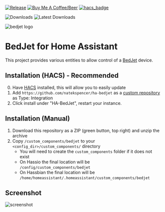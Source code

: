[![Release](https://img.shields.io/github/v/release/natekspencer/ha-bedjet?style=for-the-badge)](https://github.com/natekspencer/ha-bedjet/releases)
[![Buy Me A Coffee/Beer](https://img.shields.io/badge/Buy_Me_A_☕/🍺-F16061?style=for-the-badge&logo=ko-fi&logoColor=white&labelColor=grey)](https://ko-fi.com/natekspencer)
[![hacs_badge](https://img.shields.io/badge/HACS-Custom-41BDF5.svg?style=for-the-badge)](https://github.com/hacs/integration)

![Downloads](https://img.shields.io/github/downloads/natekspencer/ha-bedjet/total?style=flat-square)
![Latest Downloads](https://img.shields.io/github/downloads/natekspencer/ha-bedjet/latest/total?style=flat-square)

<picture>
  <source media="(prefers-color-scheme: dark)" srcset="https://brands.home-assistant.io/bedjet/dark_logo.png">
  <img alt="bedjet logo" src="https://brands.home-assistant.io/bedjet/logo.png">
</picture>

# BedJet for Home Assistant

This project provides various entities to allow control of a [BedJet](https://bedjet.com) device.

## Installation (HACS) - Recommended

0. Have [HACS](https://custom-components.github.io/hacs/installation/manual/) installed, this will allow you to easily update
1. Add `https://github.com/natekspencer/ha-bedjet` as a [custom repository](https://custom-components.github.io/hacs/usage/settings/#add-custom-repositories) as Type: Integration
2. Click install under "HA-BedJet", restart your instance.

## Installation (Manual)

1. Download this repository as a ZIP (green button, top right) and unzip the archive
2. Copy `/custom_components/bedjet` to your `<config_dir>/custom_components/` directory
   - You will need to create the `custom_components` folder if it does not exist
   - On Hassio the final location will be `/config/custom_components/bedjet`
   - On Hassbian the final location will be `/home/homeassistant/.homeassistant/custom_components/bedjet`

## Screenshot

![screenshot](https://i.imgur.com/Y836CWU.png)
